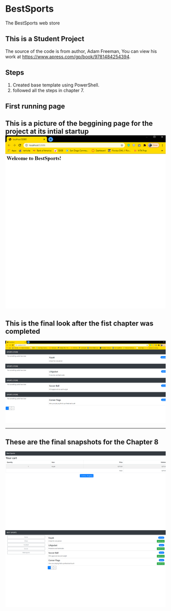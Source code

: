 # BestSports
The BestSports web store

## This is a Student Project
 The source of the code is from author, Adam Freeman, You can view his work at https://www.apress.com/gp/book/9781484254394.

## Steps
1. Created base template using PowerShell.
2. followed all the steps in chapter 7.

## First running page
This is a picture of the beggining page for the project at its intial startup
![FirstBuild](FirstBuild.PNG)
---
## This is the final look after the fist chapter was completed
![FinalPageCH1](Stage%20one%20complete.PNG)

---

## These are the final snapshots for the Chapter 8
![shoppingcart](ShoppingcartCH8.PNG)
![stagetwo](StagetwoCH8.PNG)
